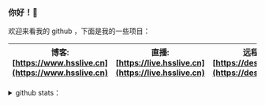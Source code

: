 ### 你好！👋

欢迎来看我的 github ，下面是我的一些项目：

| 博客: [https://www.hsslive.cn](https://www.hsslive.cn) | 直播: [https://live.hsslive.cn](https://live.hsslive.cn) | 远程控制: [https://desk.hsslive.cn](https://desk.hsslive.cn) |
| ------------------------------------------------------ | -------------------------------------------------------- | ------------------------------------------------------------ |

<details>
<summary>github stats：</summary>

<div>
<img height="180em" src="https://github-readme-stats.vercel.app/api?username=galaxy-s10&show_icons=true" />
<img height="180em" src="https://github-readme-stats.vercel.app/api/top-langs/?username=galaxy-s10&layout=compact" />
</div>

</details>
